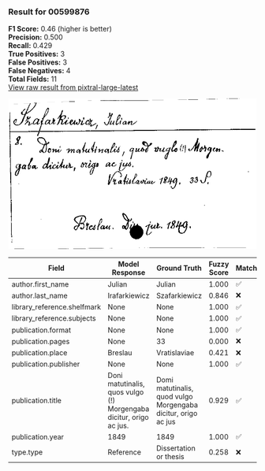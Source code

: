 ### Result for 00599876
**F1 Score:** 0.46 (higher is better)<br>**Precision:** 0.500<br>**Recall:** 0.429<br>**True Positives:** 3<br>**False Positives:** 3<br>**False Negatives:** 4<br>**Total Fields:** 11<br>[View raw result from pixtral-large-latest](https://github.com/RISE-UNIBAS/humanities_data_benchmark/blob/main/results/2025-09-25/T0159/request_T0159_00599876.json)

<img src="https://github.com/RISE-UNIBAS/humanities_data_benchmark/blob/main/benchmarks/zettelkatalog/images/00599876.jpg?raw=true" alt="00599876" width="600px">

| Field | Model Response | Ground Truth | Fuzzy Score | Match |
|-------|----------------|--------------|-------------|-------|
| author.first_name | Julian | Julian | 1.000 | ✅ |
| author.last_name | Irafarkiewicz | Szafarkiewicz | 0.846 | ❌ |
| library_reference.shelfmark | None | None | 1.000 | ✅ |
| library_reference.subjects | None | None | 1.000 | ✅ |
| publication.format | None | None | 1.000 | ✅ |
| publication.pages | None | 33 | 0.000 | ❌ |
| publication.place | Breslau | Vratislaviae | 0.421 | ❌ |
| publication.publisher | None | None | 1.000 | ✅ |
| publication.title | Doni matutinalis, quos vulgo (!) Morgengaba dicitur, origo ac jus. | Domi matutinalis, quod vulgo Morgengaba dicitur, origo ac jus | 0.929 | ✅ |
| publication.year | 1849 | 1849 | 1.000 | ✅ |
| type.type | Reference | Dissertation or thesis | 0.258 | ❌ |

